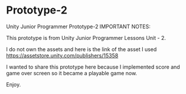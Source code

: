 # Prototype-2
Unity Junior Programmer Prototype-2
IMPORTANT NOTES:

This prototype is from Unity Junior Programmer Lessons Unit - 2.

I do not own the assets and here is the link of the asset I used https://assetstore.unity.com/publishers/15358

I wanted to share this prototype here because I implemented score and game over screen so it became a playable game now.

Enjoy.
